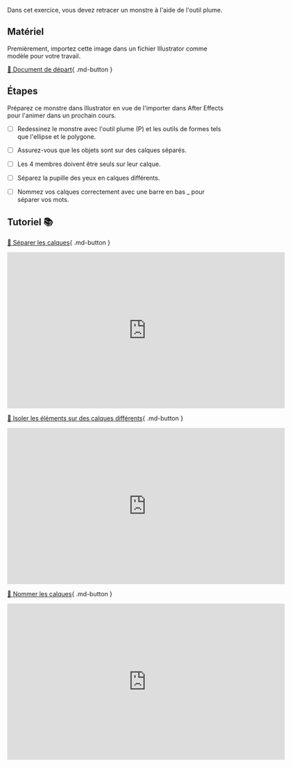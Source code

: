 Dans cet exercice, vous devez retracer un monstre à l'aide de l'outil plume.    
      


## Matériel

Premièrement, importez cette image dans un fichier Illustrator comme modèle pour votre travail.     

[📁 Document de départ](https://cmontmorency365.sharepoint.com/:i:/s/TIM-582214-Animation2d77/EU--w_CbakREjhbRJGE6BacB-BlvDsECvqcFYnBj2zww4w?e=yv4Haz){ .md-button }       

      
## Étapes

Préparez ce monstre dans Illustrator en vue de l'importer dans After Effects pour l'animer dans un prochain cours. 

- [ ] Redessinez le monstre avec l'outil plume (P) et les outils de formes tels que l'ellipse et le polygone.
- [ ] Assurez-vous que les objets sont sur des calques séparés.
- [ ] Les 4 membres doivent être seuls sur leur calque.
- [ ] Séparez la pupille des yeux en calques différents.
- [ ] Nommez vos calques correctement avec une barre en bas _ pour séparer vos mots.

      
## Tutoriel 📚

[📁 Séparer les calques](https://cmontmorency365.sharepoint.com/:v:/s/TIM-582214-Animation2d77/ERC8vR9l20BLpguxQ-27JOABlZ5BHqBPrMKReA9RR14vGQ?e=Q1QlbP){ .md-button }      

<iframe src="https://cmontmorency365.sharepoint.com/sites/TIM-582214-Animation2d77/_layouts/15/embed.aspx?UniqueId=1fbdbc10-db65-4b40-a60b-b143edbb24e0&embed=%7B%22ust%22%3Atrue%2C%22hv%22%3A%22CopyEmbedCode%22%7D&referrer=StreamWebApp&referrerScenario=EmbedDialog.Create" width="640" height="360" frameborder="0" scrolling="no" allowfullscreen title="01_separer_elements_animables_en_calques.mov"></iframe>

[📁 Isoler les éléments sur des calques différents](https://cmontmorency365.sharepoint.com/:v:/s/TIM-582214-Animation2d77/EXbsq2fkhm9Ls9JeLlNmDhoBkZR8xBtMFOQl2qPzn7TNkQ?e=r52wMv){ .md-button }       
<iframe src="https://cmontmorency365.sharepoint.com/sites/TIM-582214-Animation2d77/_layouts/15/embed.aspx?UniqueId=67abec76-86e4-4b6f-b3d2-5e2e53660e1a&embed=%7B%22ust%22%3Atrue%2C%22hv%22%3A%22CopyEmbedCode%22%7D&referrer=StreamWebApp&referrerScenario=EmbedDialog.Create" width="640" height="360" frameborder="0" scrolling="no" allowfullscreen title="01_calques.mp4"></iframe>
    
[📁 Nommer les calques](https://cmontmorency365.sharepoint.com/:v:/s/TIM-582214-Animation2d77/Eea10yK5n49Im7lS5wwrmU4B2s_D1WXRAE4q_WH_ECWHww?e=5kgcCB){ .md-button }       

<iframe src="https://cmontmorency365.sharepoint.com/sites/TIM-582214-Animation2d77/_layouts/15/embed.aspx?UniqueId=22d3b5e6-9fb9-488f-9bb9-52e70c2b994e&embed=%7B%22ust%22%3Atrue%2C%22hv%22%3A%22CopyEmbedCode%22%7D&referrer=StreamWebApp&referrerScenario=EmbedDialog.Create" width="640" height="360" frameborder="0" scrolling="no" allowfullscreen title="02_nommer_calques_dans_illustrator_avant_importation_AE.mov"></iframe>
